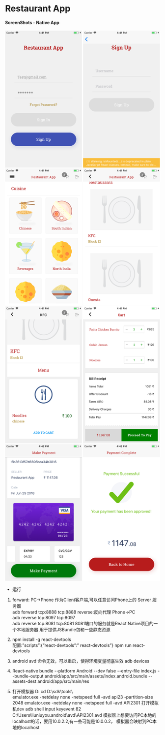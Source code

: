 # Restaurant App
#### ScreenShots - Native App

<img src="screenshots/1.png" data-canonical-src="screenshots/1.png" width="250" />
<img src="screenshots/2.png" data-canonical-src="screenshots/2.png" width="250" />
<img src="screenshots/3.png" data-canonical-src="screenshots/3.png" width="250" />
<img src="screenshots/4.png" data-canonical-src="screenshots/4.png" width="250" />
<img src="screenshots/5.png" data-canonical-src="screenshots/5.png" width="250" />
<img src="screenshots/6.png" data-canonical-src="screenshots/6.png" width="250" />
<img src="screenshots/7.png" data-canonical-src="./screenshots/7.png" width="250" />
<img src="screenshots/8.png" data-canonical-src="./screenshots/8.png" width="250" />


- 运行
1.	 forward:  PC->Phone 作为Client客户端,可以任意访问Phone上的 Server 服务器  
adb forward tcp:8888 tcp:8888
reverse:反向代理  Phone->PC  
adb reverse tcp:8097 tcp:8097  
adb reverse tcp:8081 tcp:8081
8081端口的服务就是React Native项目的一个本地服务器
用于提供JSBundle包和一些静态资源

2.	npm install -g react-devtools   
配置:”scripts”:{“react-devtools”:” react-devtools”}
npm  run react-devtools

3.	android avd  命令无效，可以重启，使得环境变量彻底生效
adb devices

4.	React-native bundle --platform Android --dev false
--entry-file index.js 
--bundle-output android/app/src/main/assets/index.android.bundle 
--assets-dest android/app/src/main/res

5.	打开模拟器
D: cd D:\sdk\tools\        
emulator.exe -netdelay  none  -netspeed full -avd api23  -partition-size 2048
emulator.exe -netdelay  none  -netspeed full -avd API2301
打开模拟机dev       adb shell input keyevent 82            
C:\Users\liuniuyou\.android\avd\API2301.avd
模拟器上想要访问PC本地的localhost的话，要用10.0.2.2,有一些可能是10.0.0.2，
模拟器会映射到PC本地的localhost

